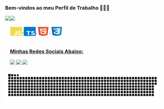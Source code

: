 ### Bem-vindos ao meu Perfil de Trabalho 🚀🚀🚀

<div>
  <a href="https://github.com/Guilherme-DAngelo">
 <img height="180em" align="left"  src="https://github-readme-stats.vercel.app/api?username=Guilherme-DAngelo&theme=tokyonight&include_all_commits=true&count_private=true&show_icons=true" />  
  <img height="180em" src="https://github-readme-stats.vercel.app/api/top-langs/?username=Guilherme-DAngelo&layout=compact&langs_count=6&theme=tokyonight"/>
</div>
<div style="display: inline_block"><br>
  <img align="center" alt="Js" height="30" width="40" src="https://raw.githubusercontent.com/devicons/devicon/master/icons/javascript/javascript-plain.svg">
  <img align="center" alt="TS" height="30" width="40" src="https://raw.githubusercontent.com/devicons/devicon/master/icons/typescript/typescript-plain.svg">
  <img align="center" alt="HTML" height="30" width="40" src="https://raw.githubusercontent.com/devicons/devicon/master/icons/html5/html5-original.svg">
  <img align="center" alt="CSS" height="30" width="40" src="https://raw.githubusercontent.com/devicons/devicon/master/icons/css3/css3-original.svg">
  

</div>
 
 <br>
 
  ### Minhas Redes Sociais Abaixo:
 
<div> 
  <a href="https://instagram.com/guih_dangelo/" target="_blank"><img src="https://img.shields.io/badge/-Instagram-%23E4405F?style=for-the-badge&logo=instagram&logoColor=white" target="_blank"></a>
  <a href = "mailto:guigui.dangelo@icloud.com"target="_blank"><img src="https://img.shields.io/badge/-Gmail-%23333?style=for-the-badge&logo=gmail&logoColor=white"target="_blank"></a>
  <a href="https://www.linkedin.com/in/guilherme-d-655705218/" target="_blank"><img src="https://img.shields.io/badge/-LinkedIn-%230077B5?style=for-the-badge&logo=linkedin&logoColor=white" target="_blank"></a> 

![snake gif](https://github.com/Guilherme-DAngelo/Guilherme-DAngelo/blob/output/github-contribution-grid-snake.svg)
